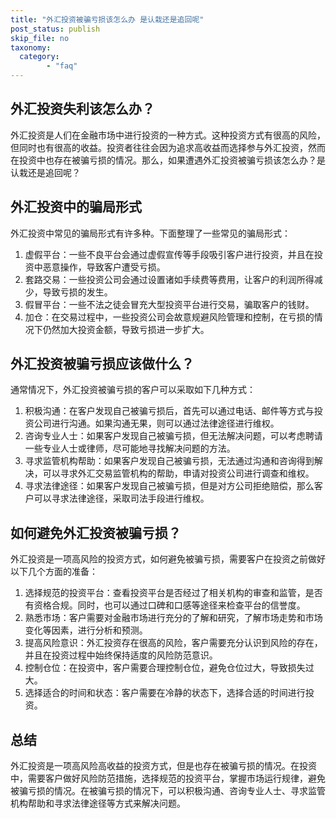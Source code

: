 ```yaml
---
title: "外汇投资被骗亏损该怎么办 是认栽还是追回呢"
post_status: publish
skip_file: no
taxonomy:
  category:
        - "faq"
---
```


## 外汇投资失利该怎么办？

外汇投资是人们在金融市场中进行投资的一种方式。这种投资方式有很高的风险，但同时也有很高的收益。投资者往往会因为追求高收益而选择参与外汇投资，然而在投资中也存在被骗亏损的情况。那么，如果遭遇外汇投资被骗亏损该怎么办？是认栽还是追回呢？

## 外汇投资中的骗局形式

外汇投资中常见的骗局形式有许多种。下面整理了一些常见的骗局形式：

1. 虚假平台：一些不良平台会通过虚假宣传等手段吸引客户进行投资，并且在投资中恶意操作，导致客户遭受亏损。
2. 套路交易：一些投资公司会通过设置诸如手续费等费用，让客户的利润所得减少，导致亏损的发生。
3. 假冒平台：一些不法之徒会冒充大型投资平台进行交易，骗取客户的钱财。
4. 加仓：在交易过程中，一些投资公司会故意规避风险管理和控制，在亏损的情况下仍然加大投资金额，导致亏损进一步扩大。

## 外汇投资被骗亏损应该做什么？

通常情况下，外汇投资被骗亏损的客户可以采取如下几种方式：

1. 积极沟通：在客户发现自己被骗亏损后，首先可以通过电话、邮件等方式与投资公司进行沟通。如果沟通无果，则可以通过法律途径进行维权。
2. 咨询专业人士：如果客户发现自己被骗亏损，但无法解决问题，可以考虑聘请一些专业人士或律师，尽可能地寻找解决问题的方法。
3. 寻求监管机构帮助：如果客户发现自己被骗亏损，无法通过沟通和咨询得到解决，可以寻求外汇交易监管机构的帮助，申请对投资公司进行调查和维权。
4. 寻求法律途径：如果客户发现自己被骗亏损，但是对方公司拒绝赔偿，那么客户可以寻求法律途径，采取司法手段进行维权。

## 如何避免外汇投资被骗亏损？

外汇投资是一项高风险的投资方式，如何避免被骗亏损，需要客户在投资之前做好以下几个方面的准备：

1. 选择规范的投资平台：查看投资平台是否经过了相关机构的审查和监管，是否有资格合规。同时，也可以通过口碑和口感等途径来检查平台的信誉度。
2. 熟悉市场：客户需要对金融市场进行充分的了解和研究，了解市场走势和市场变化等因素，进行分析和预测。
3. 提高风险意识：外汇投资存在很高的风险，客户需要充分认识到风险的存在，并且在投资过程中始终保持适度的风险防范意识。
4. 控制仓位：在投资中，客户需要合理控制仓位，避免仓位过大，导致损失过大。
5. 选择适合的时间和状态：客户需要在冷静的状态下，选择合适的时间进行投资。

## 总结

外汇投资是一项高风险高收益的投资方式，但是也存在被骗亏损的情况。在投资中，需要客户做好风险防范措施，选择规范的投资平台，掌握市场运行规律，避免被骗亏损的情况。在被骗亏损的情况下，可以积极沟通、咨询专业人士、寻求监管机构帮助和寻求法律途径等方式来解决问题。
